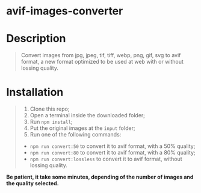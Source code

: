 # avif-images-converter

# Description
> Convert images from jpg, jpeg, tif, tiff, webp, png, gif, svg to avif format, a new format optimized to be used at web with or without lossing quality.

# Installation
> 1) Clone this repo;
> 2) Open a terminal inside the downloaded folder;
> 3) Run `npm install`;
> 4) Put the original images at the `input` folder;
> 5) Run one of the following commands:
>   - `npm run convert:50` to convert it to avif format, with a 50% quality;
>   - `npm run convert:80` to convert it to avif format, with a 80% quality;
>   - `npm run convert:lossless` to convert it to avif format, without lossing quality.

**Be patient, it take some minutes, depending of the number of images and the quality selected.**
